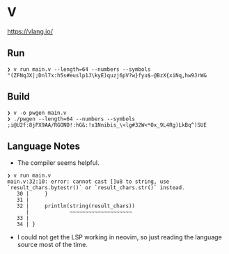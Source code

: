 # V

https://vlang.io/

## Run

```
❯ v run main.v --length=64 --numbers --symbols
"(ZFNqJX|;Dnl7x:h5s#euslp1J\kyE)quzj6pV?w}fyu$-@BzX{xiNq,hw9JrW&
```

## Build

```
❯ v -o pwgen main.v
❯ ./pwgen --length=64 --numbers --symbols
;i@U2f:8jPX9AA/RGOND!:hG&:!x1Nnibis_\<lg#32W<*Ox_9L4Rg)LkBq^)SUE
```

## Language Notes

- The compiler seems helpful.

```
❯ v run main.v
main.v:32:10: error: cannot cast []u8 to string, use `result_chars.bytestr()` or `result_chars.str()` instead.
   30 |     }
   31 |
   32 |     println(string(result_chars))
      |             ~~~~~~~~~~~~~~~~~~~~
   33 |
   34 | }
```

- I could not get the LSP working in neovim, so just reading the language source most of the time.
